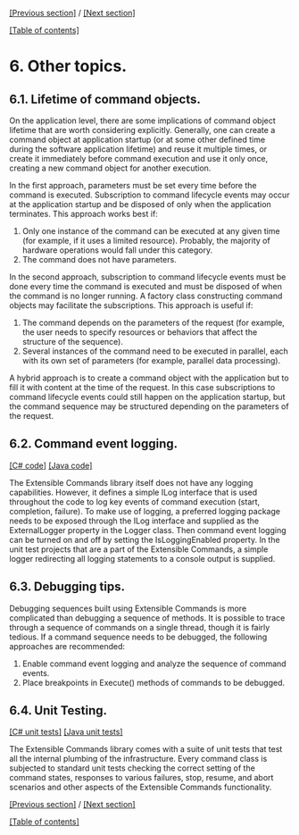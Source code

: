 [[Previous section]](Section5.md) / [[Next section]](Section7.md)             

[[Table of contents]](TableOfContent.md)

# 6. Other topics.

## 6.1. Lifetime of command objects.

On the application level, there are some implications of command object lifetime that are worth considering explicitly. Generally, one can create a command object at application startup (or at some other defined time during the software application lifetime) and reuse it multiple times, or create it immediately before command execution and use it only once, creating a new command object for another execution.

In the first approach, parameters must be set every time before the command is executed. Subscription to command lifecycle events may occur at the application startup and be disposed of only when the application terminates. This approach works best if:
1)	Only one instance of the command can be executed at any given time (for example, if it uses a limited resource). Probably, the majority of hardware operations would fall under this category.
2)	The command does not have parameters.

In the second approach, subscription to command lifecycle events must be done every time the command is executed and must be disposed of when the command is no longer running. A factory class constructing command objects may facilitate the subscriptions. This approach is useful if:
1)	The command depends on the parameters of the request (for example, the user needs to specify resources or behaviors that affect the structure of the sequence).
2)	Several instances of the command need to be executed in parallel, each with its own set of parameters (for example, parallel data processing).

A  hybrid approach is to create a command object with the application but to fill it with content at the time of the request. In this case subscriptions to command lifecycle events could still happen on the application startup, but the command sequence may be structured depending on the parameters of the request.

## 6.2. Command event logging.

[[C# code]](../CSharp/ExtensibleCommands/ExtensibleCommands/ExtensibleCommandsCore.cs) [[Java code]](../Java/ExtensibleCommands/src/main/java/org/extensiblecommands/ExtensibleCommandsCore.java)

The Extensible Commands library itself does not have any logging capabilities. However, it defines a simple ILog interface that is used throughout the code to log key events of command execution (start, completion, failure). To make use of logging, a preferred logging package needs to be exposed through the ILog interface and supplied as the ExternalLogger property in the Logger class. Then command event logging can be turned on and off by setting the IsLoggingEnabled property. In the unit test projects that are a part of the Extensible Commands, a simple logger redirecting all logging statements to a console output is supplied.

## 6.3. Debugging tips.

Debugging sequences built using Extensible Commands is more complicated than debugging a sequence of methods. It is possible to trace through a sequence of commands on a single thread, though it is fairly tedious. If a command sequence needs to be debugged, the following approaches are recommended:
1)	Enable command event logging and analyze the sequence of command events.
2)	Place breakpoints in Execute() methods of commands to be debugged.

## 6.4. Unit Testing.

[[C# unit tests]](../CSharp/ExtensibleCommands/ExtensibleCommandsUnitTests) [[Java unit tests]](../Java/ExtensibleCommands/src/test/java/org/extensiblecommands)

The Extensible Commands library comes with a suite of unit tests that test all the internal plumbing of the infrastructure. Every command class is subjected to standard unit tests checking the correct setting of the command states, responses to various failures, stop, resume, and abort scenarios and other aspects of the Extensible Commands functionality.

[[Previous section]](Section5.md) / [[Next section]](Section7.md)             

[[Table of contents]](TableOfContent.md)

